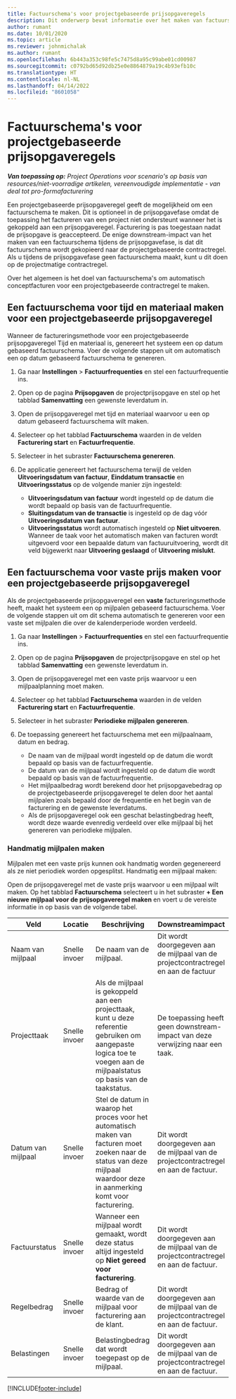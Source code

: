 ```yaml
---
title: Factuurschema's voor projectgebaseerde prijsopgaveregels
description: Dit onderwerp bevat informatie over het maken van factuurschema's en mijlpalen voor prijsopgaveregels.
author: rumant
ms.date: 10/01/2020
ms.topic: article
ms.reviewer: johnmichalak
ms.author: rumant
ms.openlocfilehash: 6b443a353c98fe5c7475d8a95c99abe01cd00987
ms.sourcegitcommit: c0792bd65d92db25e0e8864879a19c4b93efb10c
ms.translationtype: HT
ms.contentlocale: nl-NL
ms.lasthandoff: 04/14/2022
ms.locfileid: "8601058"
---
```

# <a name="invoice-schedules-on-project-based-quote-lines"></a>Factuurschema's voor projectgebaseerde prijsopgaveregels

_**Van toepassing op:** Project Operations voor scenario's op basis van resources/niet-voorradige artikelen, vereenvoudigde implementatie - van deal tot pro-formafacturering_

Een projectgebaseerde prijsopgaveregel geeft de mogelijkheid om een factuurschema te maken. Dit is optioneel in de prijsopgavefase omdat de toepassing het factureren van een project niet ondersteunt wanneer het is gekoppeld aan een prijsopgaveregel. Facturering is pas toegestaan nadat de prijsopgave is geaccepteerd. De enige downstream-impact van het maken van een factuurschema tijdens de prijsopgavefase, is dat dit factuurschema wordt gekopieerd naar de projectgebaseerde contractregel. Als u tijdens de prijsopgavefase geen factuurschema maakt, kunt u dit doen op de projectmatige contractregel.

Over het algemeen is het doel van factuurschema's om automatisch conceptfacturen voor een projectgebaseerde contractregel te maken. 

## <a name="create-a-time-and-material-invoice-schedule-for-a-project-based-quote-line"></a>Een factuurschema voor tijd en materiaal maken voor een projectgebaseerde prijsopgaveregel

Wanneer de factureringsmethode voor een projectgebaseerde prijsopgaveregel Tijd en materiaal is, genereert het systeem een op datum gebaseerd factuurschema. Voer de volgende stappen uit om automatisch een op datum gebaseerd factuurschema te genereren.

1. Ga naar **Instellingen** > **Factuurfrequenties** en stel een factuurfrequentie ins.
2. Open op de pagina **Prijsopgaven** de projectprijsopgave en stel op het tabblad **Samenvatting** een gewenste leverdatum in.
3. Open de prijsopgaveregel met tijd en materiaal waarvoor u een op datum gebaseerd factuurschema wilt maken. 
4. Selecteer op het tabblad **Factuurschema** waarden in de velden **Facturering start** en **Factuurfrequentie**. 
5. Selecteer in het subraster **Factuurschema genereren**.
6. De applicatie genereert het factuurschema terwijl de velden **Uitvoeringsdatum van factuur**, **Einddatum transactie** en **Uitvoeringsstatus** op de volgende manier zijn ingesteld:

    - **Uitvoeringsdatum van factuur** wordt ingesteld op de datum die wordt bepaald op basis van de factuurfrequentie.
    - **Sluitingsdatum van de transactie** is ingesteld op de dag vóór **Uitvoeringsdatum van factuur**.
    - **Uitvoeringsstatus** wordt automatisch ingesteld op **Niet uitvoeren**. Wanneer de taak voor het automatisch maken van facturen wordt uitgevoerd voor een bepaalde datum van factuuruitvoering, wordt dit veld bijgewerkt naar **Uitvoering geslaagd** of **Uitvoering mislukt**.

## <a name="create-a-fixed-price-invoice-schedule-for-a-project-based-quote-line"></a>Een factuurschema voor vaste prijs maken voor een projectgebaseerde prijsopgaveregel

Als de projectgebaseerde prijsopgaveregel een **vaste** factureringsmethode heeft, maakt het systeem een op mijlpalen gebaseerd factuurschema. Voer de volgende stappen uit om dit schema automatisch te genereren voor een vaste set mijlpalen die over de kalenderperiode worden verdeeld.

1. Ga naar **Instellingen** > **Factuurfrequenties** en stel een factuurfrequentie ins.
2. Open op de pagina **Prijsopgaven** de projectprijsopgave en stel op het tabblad **Samenvatting** een gewenste leverdatum in.
3. Open de prijsopgaveregel met een vaste prijs waarvoor u een mijlpaalplanning moet maken. 
4. Selecteer op het tabblad **Factuurschema** waarden in de velden **Facturering start** en **Factuurfrequentie**. 
5. Selecteer in het subraster **Periodieke mijlpalen genereren**.
6. De toepassing genereert het factuurschema met een mijlpaalnaam, datum en bedrag.

    - De naam van de mijlpaal wordt ingesteld op de datum die wordt bepaald op basis van de factuurfrequentie.
    - De datum van de mijlpaal wordt ingesteld op de datum die wordt bepaald op basis van de factuurfrequentie.
    - Het mijlpaalbedrag wordt berekend door het prijsopgavebedrag op de projectgebaseerde prijsopgaveregel te delen door het aantal mijlpalen zoals bepaald door de frequentie en het begin van de facturering en de gewenste leverdatums.
    - Als de prijsopgaveregel ook een geschat belastingbedrag heeft, wordt deze waarde evenredig verdeeld over elke mijlpaal bij het genereren van periodieke mijlpalen.

### <a name="manually-create-milestones"></a>Handmatig mijlpalen maken

Mijlpalen met een vaste prijs kunnen ook handmatig worden gegenereerd als ze niet periodiek worden opgesplitst. Handmatig een mijlpaal maken:

Open de prijsopgaveregel met de vaste prijs waarvoor u een mijlpaal wilt maken. Op het tabblad **Factuurschema** selecteert u in het subraster **+ Een nieuwe mijlpaal voor de prijsopgaveregel maken** en voert u de vereiste informatie in op basis van de volgende tabel.

| **Veld** | **Locatie** | **Beschrijving** | **Downstreamimpact** |
| --- | --- | --- | --- |
| Naam van mijlpaal | Snelle invoer | De naam van de mijlpaal. | Dit wordt doorgegeven aan de mijlpaal van de projectcontractregel en aan de factuur |
| Projecttaak | Snelle invoer | Als de mijlpaal is gekoppeld aan een projecttaak, kunt u deze referentie gebruiken om aangepaste logica toe te voegen aan de mijlpaalstatus op basis van de taakstatus. | De toepassing heeft geen downstream-impact van deze verwijzing naar een taak. |
| Datum van mijlpaal | Snelle invoer | Stel de datum in waarop het proces voor het automatisch maken van facturen moet zoeken naar de status van deze mijlpaal waardoor deze in aanmerking komt voor facturering. | Dit wordt doorgegeven aan de mijlpaal van de projectcontractregel en aan de factuur. |
| Factuurstatus | Snelle invoer | Wanneer een mijlpaal wordt gemaakt, wordt deze status altijd ingesteld op **Niet gereed voor facturering**. | Dit wordt doorgegeven aan de mijlpaal van de projectcontractregel en aan de factuur. |
| Regelbedrag | Snelle invoer | Bedrag of waarde van de mijlpaal voor facturering aan de klant. | Dit wordt doorgegeven aan de mijlpaal van de projectcontractregel en aan de factuur. |
| Belastingen | Snelle invoer | Belastingbedrag dat wordt toegepast op de mijlpaal. | Dit wordt doorgegeven aan de mijlpaal van de projectcontractregel en aan de factuur. |


[!INCLUDE[footer-include](../includes/footer-banner.md)]